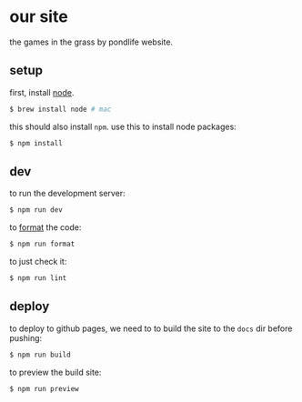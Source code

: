 # our site

the games in the grass by pondlife website.

## setup

first, install [node](https://nodejs.org/en/).

```sh
$ brew install node # mac
```

this should also install `npm`. use this to install node packages:

```sh
$ npm install
```

## dev

to run the development server:

```sh
$ npm run dev
```

to [format](https://prettier.io/) the code:

```sh
$ npm run format
```

to just check it:

```sh
$ npm run lint
```

## deploy

to deploy to github pages, we need to to build the site to the `docs` dir before pushing:

```sh
$ npm run build
```

to preview the build site:

```sh
$ npm run preview
```
